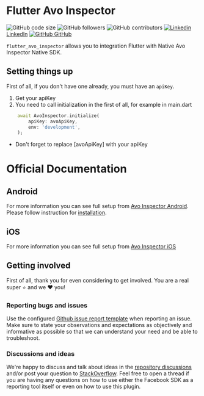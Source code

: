 # Flutter Avo Inspector
![GitHub code size](https://img.shields.io/github/languages/code-size/chandrabezzo/flutter_avo_inspector)
![GitHub followers](https://img.shields.io/github/followers/chandrabezzo?style=social)
![GitHub contributors](https://img.shields.io/github/contributors/chandrabezzo/flutter_avo_inspector)
[![Linkedin](https://i.stack.imgur.com/gVE0j.png) LinkedIn](https://www.linkedin.com/in/chandra-abdul-fattah/)
[![GitHub](https://i.stack.imgur.com/tskMh.png) GitHub](https://github.com/chandrabezzo/)

`flutter_avo_inspector` allows you to integration Flutter with Native Avo Inspector Native SDK.

## Setting things up
First of all, if you don't have one already, you must have an `apiKey`.
1. Get your apiKey
2. You need to call initialization in the first of all, for example in main.dart
```dart
    await AvoInspector.initialize(
        apiKey: avoApiKey, 
        env: 'development',
    );
```
* Don't forget to replace [avoApiKey] with your apiKey

# Official Documentation
## Android
For more information you can see full setup from [Avo Inspector Android](https://www.avo.app/docs/implementation/inspector/sdk/android). Please follow instruction for [installation](https://www.avo.app/docs/implementation/inspector/sdk/android#a-nameinstallationainstallation).

## iOS
For more information you can see full setup from [Avo Inspector iOS](https://www.avo.app/docs/implementation/inspector/sdk/ios)

## Getting involved
First of all, thank you for even considering to get involved. You are a real super :star:  and we :heart:  you!

### Reporting bugs and issues
Use the configured [Github issue report template](https://github.com/chandrabezzo/flutter_avo_inspector/issues/new?assignees=&labels=&template=bug_report.md&title=) when reporting an issue. Make sure to state your observations and expectations
as objectively and informative as possible so that we can understand your need and be able to troubleshoot.

### Discussions and ideas
We're happy to discuss and talk about ideas in the
[repository discussions](https://github.com/chandrabezzo/flutter_avo_inspector/discussions) and/or post your
question to [StackOverflow](https://stackoverflow.com/search?q=flutter+avo+inspector).
Feel free to open a thread if you are having any questions on how to use either the Facebook SDK as a reporting tool
itself or even on how to use this plugin. 
